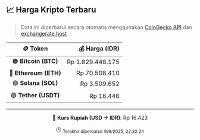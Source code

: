 

<!-- HARGA_KRIPTO -->
## 📈 Harga Kripto Terbaru

> Data ini diperbarui secara otomatis menggunakan [CoinGecko API](https://www.coingecko.com/) dan [exchangerate.host](https://exchangerate.host/)

<div align="center">

| 🪙 Token | 💰 Harga (IDR) |
|:------:|---------------:|
| 🟠 **Bitcoin (BTC)**   | Rp 1.829.448.175 |
| 🔵 **Ethereum (ETH)**  | Rp 70.508.410 |
| 🟣 **Solana (SOL)**    | Rp 3.509.652 |
| 🟢 **Tether (USDT)**   | Rp 16.446 |

---

💱 **Kurs Rupiah (USD → IDR)**: Rp 16.423

🕒 <sub>Terakhir diperbarui: 9/9/2025, 22.32.24</sub>

</div>
<!-- /HARGA_KRIPTO -->